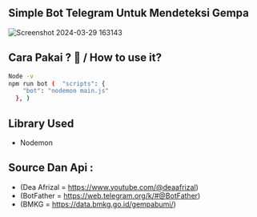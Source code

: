 Simple Bot Telegram Untuk Mendeteksi Gempa 
-
![Screenshot 2024-03-29 163143](https://github.com/BintangDiandra/BotBintangTelegram/assets/155343129/2219d060-ffdc-4dc5-901b-533079aad670)

Cara Pakai ? 🤔 / How to use it?
-

```Bash
Node -v
npm run bot (  "scripts": {
    "bot": "nodemon main.js"
  }, )
```
Library Used
-
* Nodemon

Source Dan Api : 
-
* (Dea Afrizal = https://www.youtube.com/@deaafrizal)
* (BotFather = https://web.telegram.org/k/#@BotFather)
* (BMKG = https://data.bmkg.go.id/gempabumi/)
